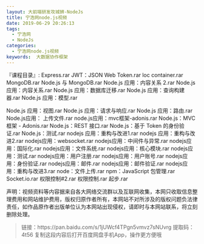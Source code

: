 ```yaml
---
layout: 大前端研发攻城狮-NodeJs
title: 宁浩网node.js视频
date: 2019-06-29 20:26:13
tags:
  - 宁浩网
  - NodeJs
categories:
  - 宁浩网node.js视频
keywords:  大数据协作框架
---
```


『课程目录』:
Express.rar
JWT：JSON Web Token.rar
loc container.rar
MongoDB.rar
Node.js 与 MongoDB.rar
Node.js 应用：内容关系 2.rar
Node.js 应用：内容关系.rar
Node.js 应用：数据库迁移.rar
Node.js 应用：查询构建器.rar
Node.js 应用：模型.rar
<!-- more -->
Node.js 应用：视图.rar
Node.js 应用：请求与响应.rar
Node.js 应用：路由.rar
Node.js应用： 上传文件.rar
node.js应用：mvc框架-adonis.rar
Node.js：MVC 框架 - Adonis.rar
Node.js：REST 接口.rar
Node.js：基于 Token 的身份验证.rar
Node.js：测试.rar
nodejs 应用：重构与改进1.rar
nodejs 应用：重构与改进2.rar
nodejs应用：websocket.rar
nodejs应用：中间件与异常.rar
nodejs应用：国际化.rar
nodejs应用：文件系统.rar
nodejs应用：核心模块.rar
nodejs应用：测试.rar
nodejs应用：用户注册.rar
nodejs应用：用户账号.rar
nodejs应用：身份验证.rar
nodejs应用：邮件.rar
nodejs应用：邮件验证.rar
nodejs应用：重构与改进3.rar
node：文件上传.rar
npm：JavaScript 包管理.rar
Socket.io.rar
权限控制#2.rar
权限控制.rar
起步.rar



<div class="post-copyright">
    <div class="post-copyright__author">
      <span class="post-copyright-meta">声明：视频资料等内容据来自各大网络交流群以及互联网收集，本网只收取信息整理费用和网站维护费用，版权归原作者所有，本网站不对所涉及的版权问题负法律责任，如作品原作者出版单位认为本网站出现侵权，请即时与本网站联系，将立刻删除处理。 </span>
    </div>
</div>

<blockquote class="blockquote-center">
链接：https://pan.baidu.com/s/1jUWcf4TPgn5vmvz7sNUvrg
提取码：4t56
复制这段内容后打开百度网盘手机App，操作更方便哦
</blockquote>
